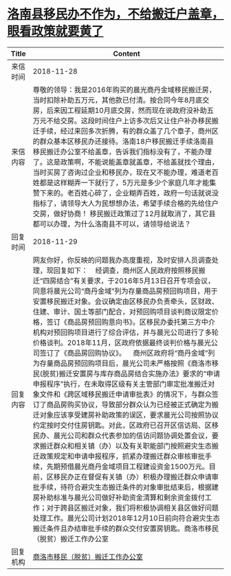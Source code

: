 # <a href="http://www.shangluo.gov.cn/zmhd/ldxxxx.jsp?urltype=leadermail.LeaderMailContentUrl&wbtreeid=1112&leadermailid=5039">洛南县移民办不作为，不给搬迁户盖章，眼看政策就要黄了</a>
| Title |                                                                                                                                                                                                                                                                                                                                                                                       Content                                                                                                                                                                                                                                                                                                                                                                                       |
|:-----:|-------------------------------------------------------------------------------------------------------------------------------------------------------------------------------------------------------------------------------------------------------------------------------------------------------------------------------------------------------------------------------------------------------------------------------------------------------------------------------------------------------------------------------------------------------------------------------------------------------------------------------------------------------------------------------------------------------------------------------------------------------------------------------------|
| 来信时间  | 2018-11-28                                                                                                                                                                                                                                                                                                                                                                                                                                                                                                                                                                                                                                                                                                                                                                          |
| 来信内容  | 尊敬的领导：我是2016年购买的晨光商丹金域移民搬迁房，当时扣除补助五万元，其他款已付清。按合同今年8月底交房，后来因工程延期10月底交房，然而现在说政府没补助五万元不给交房。这段时间住户上访多次后又让住户补办移民搬迁手续，经过来回多次折腾，有的群众盖了几个章子，商州区的群众基本区移民办还接待。洛南18户移民搬迁手续洛南县移民搬迁办公室不给盖章，告诉我们指标没有了，不能办理了。这是政策啊，不能说能盖章就盖章，不给盖就找个理由，当时买房了咨询过企业和移民办，现在又不能办理，难道老百姓都是这样糊弄一下就行了，5万元是多少个家庭几年才能集赞下来的。老百姓心碎了，企业糊弄百姓，政府一句话就说没指标了，请领导大人为民想想办法，希望手续合格的先给住户交房，做好协商！ 移民搬迁政策过了12月就取消了，其它县都可以办理，为什么洛南县不可以，请领导给说法？                                                                                                                                                                                                                                                                                                                                                                                              |
| 回复时间  | 2018-11-29                                                                                                                                                                                                                                                                                                                                                                                                                                                                                                                                                                                                                                                                                                                                                                          |
| 回复内容  | 网友你好，你反映的问题我办高度重视，及时安排人员调查处理，现回复如下：    经调查，商州区人民政府按照移民搬迁“四房结合”有关要求，于2016年5月13日召开专项会议，同意将晨光公司“商丹金域”列为存量商品房预回购项目，用于安置移民搬迁对象。会议确定由区移民办负责牵头，区财政、住建、审计、国土等部门配合，对预回购项目谈判商议限定价格，签订《商品房预回购意向书》。区移民办委托第三方中介机构对预回购项目进行了综合评估，并与晨光公司进行了多轮价格谈判。2018年11月，区政府依据最终谈判价格与晨光公司签订了《商品房回购协议》。    商州区政府将“商丹金域”列为存量商品房预回购项目后，晨光公司未严格按照《商洛市移民(脱贫)搬迁安置房与库存商品房结合实施办法》要求的“申请申报程序”执行，在未取得区级有关主管部门审定批准搬迁对象文件和《跨区域移民搬迁申请审批表》的情况下，与群众签订了商品房购买协议，导致部分群众认为已经被正式确定为搬迁对象应该享受建房补助政策的误区，要求晨光公司按照协议约定按时交付住房钥匙。对此，区政府已召开区信访局、区移民办、晨光公司和群众代表参加的信访问题协调处置会议，要求搬迁群众和相关镇（办）以及有关职能部门按照避灾生态搬迁政策规定和申请申报程序，抓紧办理搬迁群众审核审批手续，先期预借晨光商丹金域项目工程建设资金1500万元。目前，区移民办正在督促有关镇（办）积极办理搬迁群众申请审批手续，待符合避灾生态搬迁条件的对象审批结束后，根据建房补助标准与晨光公司做好补助资金清算和剩余资金拨付工作；对于跨县区搬迁对象，我们将积极协调相关县区做好问题处理工作。晨光公司计划2018年12月10日前向符合避灾生态搬迁条件且办结审批手续的群众交付安置房钥匙。商洛市移民（脱贫）搬迁工作办公室 |
| 回复机构  | <a href="../../category/agencies/商洛市移民（脱贫）搬迁工作办公室.md">商洛市移民（脱贫）搬迁工作办公室</a>                                                                                                                                                                                                                                                                                                                                                                                                                                                                                                                                                                                                                                                                                                          |
